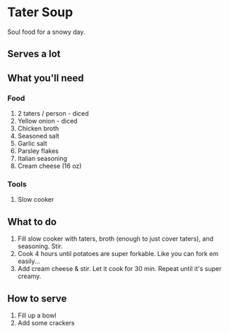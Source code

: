 # Tater Soup
Soul food for a snowy day.

## Serves a lot

## What you'll need
### Food
1. 2 taters / person - diced
2. Yellow onion - diced
3. Chicken broth
4. Seasoned salt
5. Garlic salt
6. Parsley flakes
7. Italian seasoning
8. Cream cheese (16 oz)

### Tools
1. Slow cooker

## What to do
1. Fill slow cooker with taters, broth (enough to just cover taters), and seasoning. Stir.
2. Cook 4 hours until potatoes are super forkable. Like you can fork em easily...
3. Add cream cheese & stir. Let it cook for 30 min. Repeat until it's super creamy.

## How to serve
1. Fill up a bowl
2. Add some crackers
